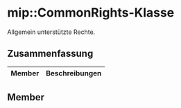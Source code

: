 # <a name="class-mipcommonrights"></a>mip::CommonRights-Klasse 
Allgemein unterstützte Rechte.
## <a name="summary"></a>Zusammenfassung
 Member                        | Beschreibungen                                
--------------------------------|---------------------------------------------
## <a name="members"></a>Member